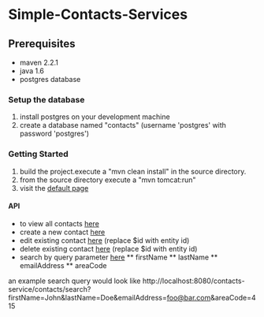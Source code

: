 # Simple-Contacts-Services

## Prerequisites
* maven 2.2.1
* java 1.6
* postgres database

### Setup the database
1. install postgres on your development machine
2. create a database named "contacts" (username 'postgres' with password 'postgres')

### Getting Started
1. build the project.execute a "mvn clean install" in the source directory.
2. from the source directory execute a "mvn tomcat:run"
3. visit the [default page](http://localhost:8080/contacts-service/contacts)

#### API
* to view all contacts [here](http://localhost:8080/contacts-service/contacts)
* create a new contact [here](http://localhost:8080/contacts-service/contacts/create)
* edit existing contact [here](http://localhost:8080/contacts-service/contacts/edit/$id) (replace $id with entity id)
* delete existing contact [here](http://localhost:8080/contacts-service/contacts/delete/$id) (replace $id with entity id)
* search by query parameter [here](http://localhost:8080/contacts-service/contacts/search)
** firstName
** lastName
** emailAddress
** areaCode

an example search query would look like
http://localhost:8080/contacts-service/contacts/search?firstName=John&lastName=Doe&emailAddress=foo@bar.com&areaCode=415


